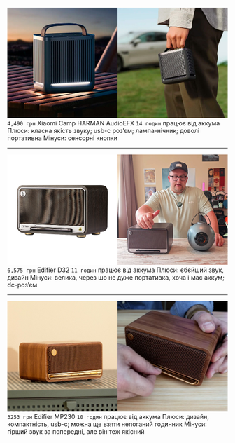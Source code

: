![](attachment/f24f841aee6238915a582b7e7eca2d8c.jpg)
`4,490 грн` Xiaomi Camp HARMAN AudioEFX
`14 годин` працює від аккума
Плюси: класна якість звуку; usb-c розʼєм; лампа-нічник; доволі портативна
Мінуси: сенсорні кнопки
***
![](attachment/a9571ccba14904377b11f098475ec65b.jpg)
`6,575 грн` Edifier D32
`11 годин` працює від аккума
Плюси: єбєйший звук, дизайн
Мінуси: велика, через шо не дуже портативка, хоча і має аккум; dc-розʼєм
***
![](attachment/6ae81556f5bb798fe46258ded74cdb8c.jpg)
`3253 грн` Edifier MP230
`10 годин` працює від аккума
Плюси: дизайн, компактність, usb-c; можна ще взяти непоганий годинник
Мінуси: гірший звук за попередні, але він теж якісний 
